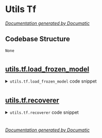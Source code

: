 # Utils Tf

[_Documentation generated by Documatic_](https://www.documatic.com)

<!---Documatic-section-Codebase Structure-start--->
## Codebase Structure

<!---Documatic-block-system_architecture-start--->
```mermaid
None
```
<!---Documatic-block-system_architecture-end--->

# #
<!---Documatic-section-Codebase Structure-end--->

<!---Documatic-section-utils.tf.load_frozen_model-start--->
## [utils.tf.load_frozen_model](3-utils_tf.md#utils.tf.load_frozen_model)

<!---Documatic-section-load_frozen_model-start--->
<!---Documatic-block-utils.tf.load_frozen_model-start--->
<details>
	<summary><code>utils.tf.load_frozen_model</code> code snippet</summary>

```python
def load_frozen_model(pb_path, prefix='', print_nodes=False):
    if os.path.exists(pb_path):
        with tf.io.gfile.GFile(pb_path, 'rb') as f:
            graph_def = tf.compat.v1.GraphDef()
            graph_def.ParseFromString(f.read())
        with tf.Graph().as_default() as graph:
            tf.import_graph_def(graph_def, name=prefix)
            if print_nodes:
                for op in graph.get_operations():
                    print(op.name)
            return graph
    else:
        print('Model file does not exist', pb_path)
        exit(-1)
```
</details>
<!---Documatic-block-utils.tf.load_frozen_model-end--->
<!---Documatic-section-load_frozen_model-end--->

# #
<!---Documatic-section-utils.tf.load_frozen_model-end--->

<!---Documatic-section-utils.tf.recoverer-start--->
## [utils.tf.recoverer](3-utils_tf.md#utils.tf.recoverer)

<!---Documatic-section-recoverer-start--->
<!---Documatic-block-utils.tf.recoverer-start--->
<details>
	<summary><code>utils.tf.recoverer</code> code snippet</summary>

```python
def recoverer(sess, model_path):
    restore_var = tf.compat.v1.global_variables()
    restorer = tf.compat.v1.train.Saver(restore_var)
    restorer.restore(sess, model_path)
```
</details>
<!---Documatic-block-utils.tf.recoverer-end--->
<!---Documatic-section-recoverer-end--->

# #
<!---Documatic-section-utils.tf.recoverer-end--->

[_Documentation generated by Documatic_](https://www.documatic.com)